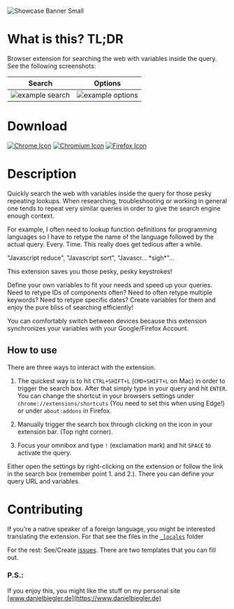 ![Showcase Banner Small](https://github.com/DanielBiegler/search-with-variables/blob/master/assets/showcase_banner_small_en.png?raw=true)

# What is this? TL;DR
Browser extension for searching the web with variables inside the query. See the following screenshots:

Search | Options
---|---
![example search](https://github.com/DanielBiegler/search-with-variables/blob/master/assets/example_search_en.png?raw=true) | ![example options](https://github.com/DanielBiegler/search-with-variables/blob/master/assets/options_example_screenshot_en.png?raw=true)

# Download
[![Chrome Icon](https://github.com/DanielBiegler/search-with-variables/blob/master/assets/chrome.png?raw=true)](https://chrome.google.com/webstore/detail/gjkfnnnjapodhjkddifnfbbnlakigfel "Install on Chrome") [![Chromium Icon](https://github.com/DanielBiegler/search-with-variables/blob/master/assets/chromium.png?raw=true)](https://chrome.google.com/webstore/detail/gjkfnnnjapodhjkddifnfbbnlakigfel "Install on Chromium") [![Firefox Icon](https://github.com/DanielBiegler/search-with-variables/blob/master/assets/firefox.png?raw=true)](# "Install on Firefox")

# Description
Quickly search the web with variables inside the query for those pesky repeating lookups.
When researching, troubleshooting or working in general one tends to repeat very similar queries in order to give the search engine enough context. 

For example, I often need to lookup function definitions for programming languages so I have to retype the name of the language followed by the actual query. Every. Time. This really does get tedious after a while.

"Javascript reduce", "Javascript sort", "Javascr... \*sigh\*"...

This extension saves you those pesky, pesky keystrokes!

Define your own variables to fit your needs and speed up your queries. Need to retype IDs of components often? Need to often retype multiple keywords? Need to retype specific dates? Create variables for them and enjoy the pure bliss of searching efficiently!

You can comfortably switch between devices because this extension synchronizes your variables with your Google/Firefox Account.

## How to use
There are three ways to interact with the extension.

1. The quickest way is to hit `CTRL+SHIFT+L` (`CMD+SHIFT+L` on Mac) in order to trigger the search box. After that simply type in your query and hit `ENTER`. You can change the shortcut in your browsers settings under `chrome://extensions/shortcuts` (You need to set this when using Edge!) or under `about:addons` in Firefox.

2. Manually trigger the search box through clicking on the icon in your extension bar. (Top right corner).

3. Focus your omnibox and type `!` (exclamation mark) and hit `SPACE` to activate the query.

Either open the settings by right-clicking on the extension or follow the link in the search box (remember point 1. and 2.). There you can define your query URL and variables.

# Contributing
If you're a native speaker of a foreign language, you might be interested translating the extension. For that see the files in the [`_locales`](https://github.com/DanielBiegler/search-with-variables/tree/master/_locales) folder

For the rest: See/Create [issues](https://github.com/DanielBiegler/search-with-variables/issues). There are two templates that you can fill out.

### P.S.:
If you enjoy this, you might like the stuff on my personal site [www.danielbiegler.de](https://www.danielbiegler.de)
